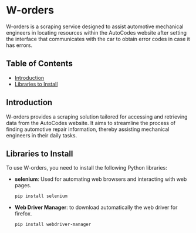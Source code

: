 # W-orders

W-orders is a scraping service designed to assist automotive mechanical engineers in locating resources within the AutoCodes website after setting the interface that communicates with the car to obtain error codes in case it has errors.

## Table of Contents
- [Introduction](#introduction)
- [Libraries to Install](#libraries-to-install)

## Introduction

W-orders provides a scraping solution tailored for accessing and retrieving data from the AutoCodes website. It aims to streamline the process of finding automotive repair information, thereby assisting mechanical engineers in their daily tasks.

## Libraries to Install

To use W-orders, you need to install the following Python libraries:

- **selenium**: Used for automating web browsers and interacting with web pages.
   ```bash
   pip install selenium

- **Web Driver Manager**: to download automatically the web driver for firefox.
   ```bash
   pip install webdriver-manager